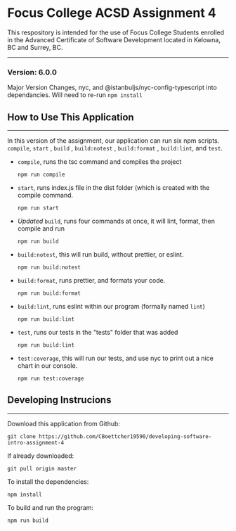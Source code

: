 # Focus College ACSD Assignment 4

This respository is intended for the use of Focus College Students enrolled in the Advanced Certificate of Software Development located in Kelowna, BC and Surrey, BC.

---

### Version: 6.0.0
Major Version Changes, nyc, and @istanbuljs/nyc-config-typescript into dependancies. Will need to re-run ```npm install```

## How to Use This Application
------------------------------
In this version of the assignment, our application can run six npm scripts. `compile`,  `start` ,  `build` ,  `build:notest` , `build:format` , `build:lint`, and `test`. 

* `compile`, runs the tsc command and compiles the project

    ```
    npm run compile
    ```

* `start`, runs index.js file in the dist folder (which is created with the compile command.

    ```
    npm run start
    ```

*  *Updated* `build`, runs four commands at once, it will lint, format,  then compile and run

    ```
    npm run build
    ```
* `build:notest`, this will run build, without prettier, or eslint.

    ```
    npm run build:notest
    ```
* `build:format`, runs prettier, and formats your code.

    ```
    npm run build:format
    ```

* `build:lint`, runs eslint within our program  (formally named `lint`)

    ```
    npm run build:lint
    ```
 * `test`, runs our tests in the "tests" folder that was added

    ```
    npm run build:lint
    ```
* `test:coverage`, this will run our tests, and use nyc to print out a nice chart in our console. 
    ```
    npm run test:coverage
    ```

  


## Developing Instrucions 
-------------------------
Download this application from Github:
```
git clone https://github.com/CBoettcher19590/developing-software-intro-assignment-4
```

If already downloaded:
```
git pull origin master
```

To install the dependencies:
```
npm install
```

To build and run the program:
```
npm run build
```
